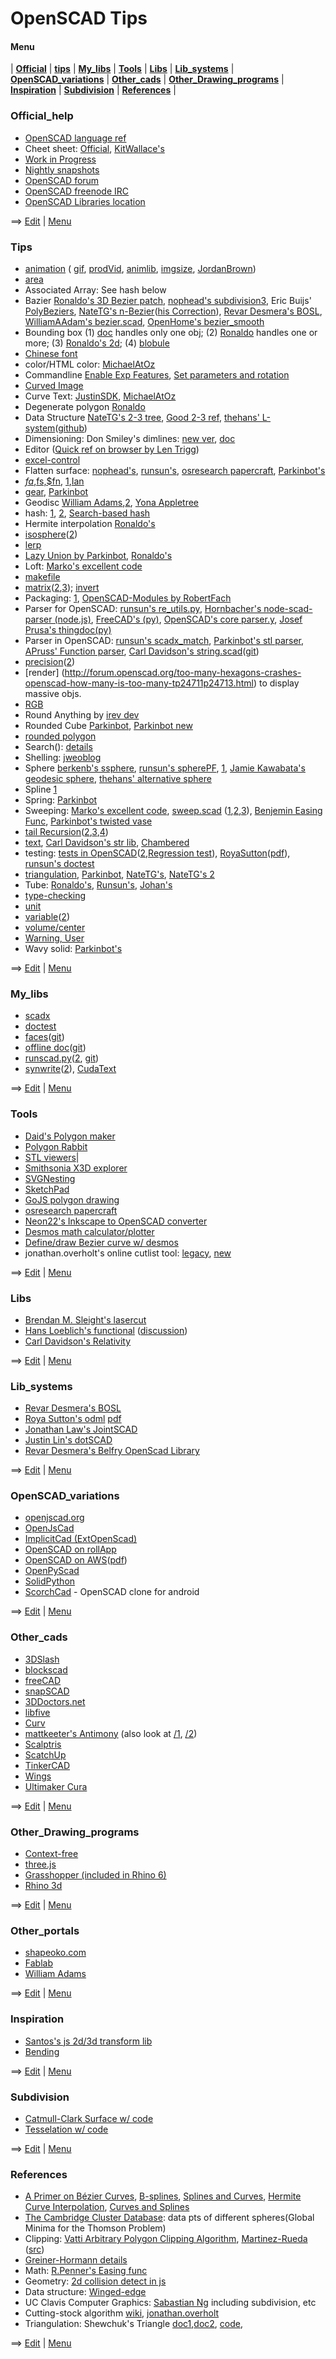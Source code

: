 # OpenSCAD Tips

#### Menu
| [**Official**](#official_help) | [**tips**](#tips) | [**My_libs**](#my_libs) | [**Tools**](#tools) | [**Libs**](#libs) |  [**Lib_systems**](#lib_systems) | [**OpenSCAD_variations**](#openscad_variations) | [**Other_cads**](#other_cads) |  [**Other_Drawing_programs**](#other_drawing_programs) | [**Inspiration**](#inspiration) | [**Subdivision**](#subdivision) | [**References**](#references) |

### Official_help 
* [OpenSCAD language ref](https://en.wikibooks.org/wiki/OpenSCAD_User_Manual/The_OpenSCAD_Language) 
* Cheet sheet: [Official](http://www.openscad.org/cheatsheet/), [KitWallace's](http://kitwallace.co.uk/openscad/OpenSCAD%20CheatSheet.htm) 
* [Work in Progress](https://en.wikibooks.org/wiki/OpenSCAD_User_Manual/WIP) 
* [Nightly snapshots](http://files.openscad.org/snapshots/) 
* [OpenSCAD forum](http://forum.openscad.org)
* [OpenSCAD freenode IRC](http://webchat.freenode.net/?channels=#openscad)
* [OpenSCAD Libraries location](https://en.wikibooks.org/wiki/OpenSCAD_User_Manual/Libraries)

==> [Edit](https://github.com/runsun/OpenSCAD_Tips/edit/master/README.md) | [Menu](#menu)

### Tips 
* [animation](http://forum.openscad.org/About-animation-just-for-the-record-just-for-Windows-users-td16733.html) ( [gif](http://forum.openscad.org/Animating-gif-with-3D-rotation-tp14011.html), [prodVid](http://forum.openscad.org/Product-Video-produced-with-OpenSCAD-td15783.html), [animlib](http://forum.openscad.org/Animation-Motion-Library-td17196.html), [imgsize](http://forum.openscad.org/Can-I-force-Animation-to-use-quot-Render-quot-instead-of-quot-Preview-quot-td14828.html#a14848), [JordanBrown](http://forum.openscad.org/matrix-interpolation-td22284.html)) 
* [area](http://forum.openscad.org/Easy-way-to-get-the-area-of-a-polygon-tp17045p17055.html) 
* Associated Array: See hash below 
* Bazier [Ronaldo's 3D Bezier patch](http://forum.openscad.org/Can-you-sweep-a-object-with-fingers-tp19057p19309.html), [nophead's subdivision3](http://forum.openscad.org/OpenSCAD-programming-question-recursion-functions-and-modules-tp23197p23217.html), Eric Buijs' [PolyBeziers](https://plus.google.com/104802930025458639218/posts/VZrXMxLd8Mt), [NateTG's n-Bezier](http://forum.openscad.org/making-vases-perhaps-with-InkScape-tp23301p23329.html)([his Correction](http://forum.openscad.org/making-vases-perhaps-with-InkScape-tp23301p23335.html)), [Revar Desmera's BOSL](https://github.com/revarbat/BOSL/wiki/beziers.scad), [WilliamAAdam's bezier.scad](https://www.thingiverse.com/thing:8483/files), [OpenHome's bezier_smooth](https://openhome.cc/Gossip/OpenSCAD/lib-bezier_smooth.html) 
* Bounding box (1) [doc](https://en.wikibooks.org/wiki/OpenSCAD_User_Manual/Commented_Example_Projects) handles only one obj; (2) [Ronaldo](http://forum.openscad.org/Round-anything-Retrospective-rounding-filleting-module-tp21794p21820.html) handles one or more; (3) [Ronaldo's 2d](http://forum.openscad.org/Getting-2D-bounding-box-dimensions-td23256.html); (4) [blobule](https://www.bountysource.com/issues/218729-functions-that-can-query-a-given-3d-shape-and-provide-size-or-location-info)
* [Chinese font](http://forum.openscad.org/How-to-write-a-texture-to-a-face-Solid-in-a-geometric-model-tp16718p16753.html) 
* color/HTML color: [MichaelAtOz](https://github.com/openscad/openscad/files/1250754/rgb.txt) 
* Commandline [Enable Exp Features](http://forum.openscad.org/Enable-experimental-features-concat-text-in-command-line-td9287.html#a9290), [Set parameters and rotation](http://forum.openscad.org/Animating-gif-with-3D-rotation-td14011.html#a14029) 
* [Curved Image](http://forum.openscad.org/Images-on-curved-cylindrical-surface-td17823.html) 
* Curve Text: [JustinSDK](http://openhome.cc/eGossip/OpenSCAD/ModifierCharacters.html), [MichaelAtOz](http://forum.openscad.org/textCylinder-dodgy-version-for-text-around-a-cylinder-td9262.html#a9265) 
* Degenerate polygon [Ronaldo](http://forum.openscad.org/Polyhedron-degenerated-triangles-are-allowed-but-quads-td19917.html) 
* Data Structure [NateTG's 2-3 tree](http://forum.openscad.org/Programming-in-Functional-OpenSCAD-td23039.html), [Good 2-3 ref](http://cs.wellesley.edu/~cs230/fall02/2-3-trees.pdf), [thehans' L-system](http://forum.openscad.org/L-systems-demo-Fractal-designs-interpreter-performance-stress-testing-td23295.html)([github](https://gist.github.com/thehans/a1494db8046a58832e2ebb10a5908a66))
* Dimensioning: Don Smiley's dimlines: [new ver](http://forum.openscad.org/Dimension-Parameter-labeling-for-part-diagrams-tp15172p15185.html), [doc](http://www.cannymachines.com/entries/9/openscad_dimensioned_drawings) 
* Editor ([Quick ref on browser by Len Trigg](http://forum.openscad.org/Poor-mans-quick-help-lookup-for-openscad-built-in-modules-td23242.html)) 
* [excel-control](http://forum.openscad.org/Parameterlist-Excel-export-to-OpenSCAD-tp15363p15367.html) 
* Flatten surface: [nophead's](http://forum.openscad.org/flattening-curved-surfaces-tp19727p19763.html), [runsun's](http://forum.openscad.org/flattening-curved-surfaces-tp19727p19782.html), [osresearch papercraft](https://github.com/osresearch/papercraft), [Parkinbot's](http://forum.openscad.org/flattening-curved-surfaces-tp19727p19807.html) 
* [$fa,$fs,$fn](http://forum.openscad.org/better-than-fn-get-fs-working-a-tutorial-td1271.html), [1](http://forum.openscad.org/fn-fa-and-fs-tp17932p17936.html),[Ian](https://forum.makehackvoid.com/t/openscad-circle-calculations/721) 
* [gear](http://lcamtuf.coredump.cx/gcnc/ch6/#6.1), [Parkinbot](http://www.thingiverse.com/thing:636119) 
* Geodisc [William Adams](https://www.thingiverse.com/thing:10725),[2](https://www.thingiverse.com/thing:10540), [Yona Appletree](https://gist.github.com/Yona-Appletree/a03bc32a5c5ca6886e38)
* hash: [1](http://forum.openscad.org/parameterized-models-td8303.html#a8306), [2](http://forum.openscad.org/Can-I-get-some-code-review-up-in-here-tp12341p12355.html), [Search-based hash](http://www.thingiverse.com/groups/openscad/topic:5610#comment-1093645) 
* Hermite interpolation [Ronaldo's](http://forum.openscad.org/making-vases-perhaps-with-InkScape-tp23301p23352.html)
* [isosphere](http://forum.openscad.org/New-Algorithm-for-Spheres-tp13306p17062.html)([2](http://blog.andreaskahler.com/2009/06/creating-icosphere-mesh-in-code.html)) 
* [lerp](http://forum.openscad.org/Irregular-mesh-generated-tp13765p13779.html ) 
* [Lazy Union by Parkinbot](http://forum.openscad.org/rendering-for-paper-assembly-manual-tp20108p20126.html), [Ronaldo's](http://forum.openscad.org/rendering-for-paper-assembly-manual-tp20108p20140.html) 
* Loft: [Marko's excellent code](http://forum.openscad.org/Sweeping-polygon-over-irregular-shape-tp24801p24880.html)
* [makefile](http://forum.openscad.org/Makefile-for-building-complex-models-from-a-single-file-td22296.html ) 
* [matrix](http://www.thingiverse.com/thing:10249/#files)([2](http://forum.openscad.org/restrict-hull-function-to-one-or-two-dimensions-tp16696p16722.html),[3](https://github.com/lhartmann/openscad_m4lib/blob/master/m4.scad)); [invert](https://github.com/openscad/openscad/issues/1040#issuecomment-233208606)  
* Packaging: [1](http://forum.openscad.org/Managing-libraries-and-modules-in-complex-projects-td23200.html), [OpenSCAD-Modules by RobertFach](http://forum.openscad.org/A-Package-Manager-for-OpenSCAD-td23465.html)
* Parser for OpenSCAD: [runsun's re_utils.py](https://bitbucket.org/runsun/py_re_utils/src/37b20287b338738dcf35635b3b310595a60fb76b/re_utils.py?at=master&fileviewer=file-view-default), [Hornbacher's node-scad-parser (node.js)](https://github.com/hhornbacher/node-scad-parser), [FreeCAD's (py)](https://github.com/jreinhardt/FreeCAD_sf_master/tree/master/src/Mod/OpenSCAD), [OpenSCAD's core parser.y](https://github.com/openscad/openscad/blob/master/src/parser.y), [Josef Prusa's thingdoc(py)](https://github.com/josefprusa/ThingDoc/blob/master/thingdoc) 
* Parser in OpenSCAD: [runsun's scadx_match](https://bitbucket.org/runsun/scadx/src/f144a5d77e534ae81d712e41bd5e89d8a8629ab4/scadx_match.scad?at=master&fileviewer=file-view-default), [Parkinbot's stl parser](http://forum.openscad.org/flattening-curved-surfaces-tp19727p19816.html), [APruss' Function parser](https://www.thingiverse.com/thing:2295309), [Carl Davidson's string.scad](https://www.thingiverse.com/thing:526023)([git](https://github.com/davidson16807/relativity.scad/blob/master/strings.scad))
* [precision](http://forum.openscad.org/Inconsistent-conversion-of-floating-number-to-string-at-7th-significant-digit-tp14350.html)([2](http://forum.openscad.org/Simple-addition-of-numbers-introduces-error-td14408.html)) 
* [render] (http://forum.openscad.org/too-many-hexagons-crashes-openscad-how-many-is-too-many-tp24711p24713.html) to display massive objs.
* [RGB](http://forum.openscad.org/An-HSV-HSB-to-RGB-Color-function-in-OpenSCAD-td9835.html) 
* Round Anything by [irev dev](https://www.thingiverse.com/thing:2419664) 
* Rounded Cube [Parkinbot](http://forum.openscad.org/Functional-OpenSCAD-working-with-vertex-data-tp21080p23072.html), [Parkinbot new](http://forum.openscad.org/Functional-OpenSCAD-working-with-vertex-data-tp21080p23064.html) 
* [rounded polygon](http://forum.openscad.org/Script-to-replicate-hull-and-minkoswki-for-CSG-export-import-into-FreeCAD-td16537.html) 
* Search(): [details](http://forum.openscad.org/Digging-into-search-td12421.html) 
* Shelling: [jweoblog](http://jweoblog.com/?p=644) 
* Sphere [berkenb's ssphere](http://forum.openscad.org/Coating-a-sphere-with-bumps-golf-ball-ish-for-wheel-treads-tp24090p24094.html), [runsun's spherePF](https://github.com/runsun/OpenSCAD_Tips/blob/master/snippets.md#sphere), [1](http://forum.openscad.org/New-Algorithm-for-Spheres-td13306.html#a17087), [Jamie Kawabata's geodesic sphere](https://www.thingiverse.com/thing:1484333), [thehans' alternative sphere](https://github.com/thehans/FunctionalOpenSCAD/blob/master/alternative_spheres.scad) 
* Spline [1](http://forum.openscad.org/Modelling-a-flexible-strip-td22645.html) 
* Spring: [Parkinbot](http://forum.openscad.org/how-to-make-the-groove-more-width-tp20154p20158.html) 
* Sweeping: [Marko's excellent code](http://forum.openscad.org/Sweeping-polygon-over-irregular-shape-tp24801p24880.html), [sweep.scad](https://github.com/openscad/list-comprehension-demos/blob/master/sweep.scad) ([1](http://forum.openscad.org/Two-annoyances-td12935i20.html#a13110),[2](http://forum.openscad.org/Vertex-arrays-tp15876p15969.html),[3](http://forum.openscad.org/file/n18324/sweep2.scad)), [Benjemin Easing Func](http://forum.openscad.org/Sweep-with-easing-equations-td20075.html), [Parkinbot's twisted vase](http://forum.openscad.org/making-vases-perhaps-with-InkScape-tp23301p23324.html)
* [tail Recursion](http://forum.openscad.org/Simple-polygon-triangulation-tp16755p16941.html)([2](http://forum.openscad.org/Simple-polygon-triangulation-tp16755p16962.html),[3](http://forum.openscad.org/Tail-recursion-td17040.html),[4](http://forum.openscad.org/Simple-polygon-triangulation-tp16755p16941.html)) 
* [text](http://forum.openscad.org/Wrapping-text-around-a-complex-geometry-tc18145.html), [Carl Davidson's str lib](https://www.thingiverse.com/thing:526023), [Chambered](http://forum.openscad.org/Chamfered-3D-text-td23162.html) 
* testing: [tests in OpenSCAD](http://forum.openscad.org/Clarifying-behaviors-tp18492p18507.html)([2](http://forum.openscad.org/tests-in-OpenSCAD-td8978.html),[Regression test](https://github.com/openscad/openscad/blob/master/doc/testing.txt)), [RoyaSutton](http://forum.openscad.org/Doxygen-openscad-amu-and-omdl-Documenting-and-Design-Flow-td19924.html)([pdf](https://cdn.thingiverse.com/assets/3c/16/d2/00/ea/refman.pdf)), [runsun's doctest](https://github.com/runsun/openscad_doctest)
* [triangulation](http://forum.openscad.org/Simple-polygon-triangulation-td16755.html), [Parkinbot](http://forum.openscad.org/Simple-polygon-triangulation-tp16755p16837.html), [NateTG's](http://forum.openscad.org/making-vases-perhaps-with-InkScape-tp23301p23395.html), [NateTG's 2](https://gist.github.com/NateTG/b350378c56f436d3996a2107f7cba965) 
* Tube: [Ronaldo's](http://forum.openscad.org/file/n19680/Tube_example.scad), [Runsun's](http://forum.openscad.org/Bent-rod-td14003.html), [Johan's](http://forum.openscad.org/method-to-sweep-or-skin-a-hollow-object-without-difference-function-tp19677p19688.html) 
* [type-checking](http://forum.openscad.org/Determining-what-data-type-a-variable-is-holding-tp16111p16126.html) 
* [unit](http://forum.openscad.org/Output-inch-hardware-sizes-td19204.html) 
* [variable](http://forum.openscad.org/Ignoring-unknown-variable-issue-tp13156p13321.html)([2](http://forum.openscad.org/Special-Variables-tp14477p14512.html)) 
* [volume/center](http://forum.openscad.org/Volume-and-Center-of-mass-td15421.html) 
* [Warning, User](http://forum.openscad.org/Sweep-with-easing-equations-td20075.html) 
* Wavy solid: [Parkinbot's](http://forum.openscad.org/Sweeping-a-cone-through-a-range-of-angles-about-the-origin-tp19662p19676.html) 

==> [Edit](https://github.com/runsun/OpenSCAD_Tips/edit/master/README.md) | [Menu](#menu)

### My_libs
* [scadx](https://bitbucket.org/runsun/scadx) 
* [doctest](https://github.com/runsun/openscad_doctest) 
* [faces](http://forum.openscad.org/A-faces-function-for-simple-polyhedrons-td12809.html)([git](https://github.com/runsun/faces.scad)) 
* [offline doc](http://forum.openscad.org/Use-openscad-offliner-for-offline-documentation-td13096.html)([git](https://github.com/runsun/openscad_offliner)) 
* [runscad.py](http://forum.openscad.org/Animating-gif-with-3D-rotation-tp14011p14029.html)([2](http://forum.openscad.org/Symmetrical-Rotation-tp14062p14075.html), [git](https://gist.github.com/runsun/995250a8002386ab9abc)) 
* [synwrite](http://forum.openscad.org/Happy-New-Year-OpenSCAD-syntax-lexer-for-SynWrite-td15402.html)([2](http://www.thingiverse.com/thing:1237864)), [CudaText](http://forum.openscad.org/Syntax-highlighting-tp23247p23258.html)

==> [Edit](https://github.com/runsun/OpenSCAD_Tips/edit/master/README.md) | [Menu](#menu)

### Tools
* [Daid's Polygon maker](http://daid.eu/~daid/3d/) 
* [Polygon Rabbit](http://www.protorabbit.nl/flash/polygonrabbit/PolygonRabbit.html)
* [STL viewers](http://forum.openscad.org/looking-for-a-good-STL-viewer-locally-application-td19722.html)| 
* [Smithsonia X3D explorer](http://3d.si.edu/explorer?modelid=1341)
* [SVGNesting](http://svgnest.com/)
* [SketchPad](http://studio.sketchpad.cc/sp/account/sign-in?cont=http%3a%2f%2fstudio.sketchpad.cc%2f)
* [GoJS polygon drawing](http://gojs.net/latest/extensions/PolygonDrawing.html?gclid=CNmkgNW0ldECFY22wAodAH8EZQ)
* [osresearch papercraft](https://github.com/osresearch/papercraft) 
* [Neon22's Inkscape to OpenSCAD converter](http://www.thingiverse.com/thing:1065500)
* [Desmos math calculator/plotter](https://www.desmos.com/calculator)
* [Define/draw Bezier curve w/ desmos](https://www.desmos.com/calculator/cahqdxeshd)
* jonathan.overholt's online cutlist tool: [legacy](https://jonathan.overholt.org/projects/cutlist), [new](http://cutlist.dotordotdot.com/current)

==> [Edit](https://github.com/runsun/OpenSCAD_Tips/edit/master/README.md) | [Menu](#menu)

### Libs
* [Brendan M. Sleight's lasercut](https://github.com/bmsleight/lasercut)
* [Hans Loeblich's functional](https://github.com/thehans/FunctionalOpenSCAD/blob/master/functional.scad) ([discussion](http://forum.openscad.org/Functional-OpenSCAD-working-with-vertex-data-td21080.html)) 
* [Carl Davidson's Relativity](https://github.com/davidson16807/relativity.scad/wiki) 

==> [Edit](https://github.com/runsun/OpenSCAD_Tips/edit/master/README.md) | [Menu](#menu)

### Lib_systems
* [Revar Desmera's BOSL](https://github.com/revarbat/BOSL) 
* [Roya Sutton's odml](http://forum.openscad.org/Doxygen-openscad-amu-and-omdl-Documenting-and-Design-Flow-td19924.html) [pdf](https://cdn.thingiverse.com/assets/3c/16/d2/00/ea/refman.pdf)
* [Jonathan Law's JointSCAD](https://github.com/HopefulLlama/JointSCAD) 
* [Justin Lin's dotSCAD](https://github.com/JustinSDK/dotSCAD) 
* [Revar Desmera's Belfry OpenScad Library](https://github.com/revarbat/BOSL)

==> [Edit](https://github.com/runsun/OpenSCAD_Tips/edit/master/README.md) | [Menu](#menu)

### OpenSCAD_variations 
* [openjscad.org](http://www.openjscad.org/) 
* [OpenJsCad](http://joostn.github.io/OpenJsCad/)
* [ImplicitCad (ExtOpenScad)](http://www.implicitcad.org/examples/twisted_extrusion) 
* [OpenSCAD on rollApp](https://www.rollapp.com/launch/openscad)
* [OpenSCAD on AWS](http://forum.openscad.org/Running-OpenSCAD-on-an-Amazon-AWS-EC2-server-td9544.html)([pdf](http://files.openscad.org/public/OpenSCAD%20on%20EC2.pdf)) 
* [OpenPyScad](https://github.com/taxpon/openpyscad)
* [SolidPython](https://github.com/SolidCode/SolidPython) 
* [ScorchCad](http://www.scorchworks.com/ScorchCAD/scorchcad.html) - OpenSCAD clone for android 

==> [Edit](https://github.com/runsun/OpenSCAD_Tips/edit/master/README.md) | [Menu](#menu)

### Other_cads
* [3DSlash](https://www.3dslash.net/index.php)
* [blockscad](https://blockscad.einsteinsworkshop.com/)
* [freeCAD](https://www.freecadweb.org/)
* [snapSCAD](https://github.com/martymcguire/snapscad)
* [3DDoctors.net](http://3ddoctors.net/)
* [libfive](https://libfive.com/studio/)
* [Curv](https://github.com/doug-moen/curv)
* [mattkeeter's Antimony](http://www.mattkeeter.com/projects/antimony/3/) (also look at [/1](http://www.mattkeeter.com/projects/antimony/1), [/2](http://www.mattkeeter.com/projects/antimony/2))
* [Scalptris](http://pixologic.com/sculptris/)
* [ScatchUp](https://www.sketchup.com/)
* [TinkerCAD](https://www.tinkercad.com/)
* [Wings](http://www.wings3d.com/)
* [Ultimaker Cura](https://ultimaker.com/en/products/ultimaker-cura-software)

==> [Edit](https://github.com/runsun/OpenSCAD_Tips/edit/master/README.md) | [Menu](#menu)

### Other_Drawing_programs 
* [Context-free](https://github.com/MtnViewJohn/context-free)
* [three.js](https://threejs.org/)
* [Grasshopper (included in Rhino 6)](https://vimeopro.com/rhino/grasshopper-getting-started-by-david-rutten)
* [Rhino 3d](https://www.rhino3d.com/gallery/12)

==> [Edit](https://github.com/runsun/OpenSCAD_Tips/edit/master/README.md) | [Menu](#menu)

### Other_portals
* [shapeoko.com](http://www.shapeoko.com/wiki/index.php/OpenSCAD#Other_Support_Tools)
* [Fablab](http://fablabamersfoort.nl/book/openscad)
* [William Adams](http://www.shapeoko.com/wiki/index.php/Programmatic_G-Code_Generators)

==> [Edit](https://github.com/runsun/OpenSCAD_Tips/edit/master/README.md) | [Menu](#menu)

### Inspiration
* [Santos's js 2d/3d transform lib](https://github.com/ruisoftware/jquery-rsSlideIt)
* [Bending](https://en.wikipedia.org/wiki/Bending)

==> [Edit](https://github.com/runsun/OpenSCAD_Tips/edit/master/README.md) | [Menu](#menu)

### Subdivision

* [Catmull-Clark Surface w/ code](http://hinjang.com/articles/04.html#eight) 
* [Tesselation w/ code](http://hinjang.com/articles/01.html#two)

==> [Edit](https://github.com/runsun/OpenSCAD_Tips/edit/master/README.md) | [Menu](#menu)

### References

* [A Primer on Bézier Curves](https://pomax.github.io/bezierinfo/), [B-splines](https://www.youtube.com/watch?v=qhQrRCJ-mVg), [Splines and Curves](http://graphics.stanford.edu/courses/cs148-09-fall/lectures/splines.pdf), [Hermite Curve Interpolation](http://www.cubic.org/docs/hermite.htm), [Curves and Splines](http://www.cs.cmu.edu/afs/cs/academic/class/15462-s10/www/lec-slides/lec06.pdf)
* [The Cambridge Cluster Database](http://www-wales.ch.cam.ac.uk/~wales/CCD/Thomson/table.html): data pts of different spheres(Global Minima for the Thomson Problem) 
* Clipping: [Vatti Arbitrary Polygon Clipping Algorithm](http://what-when-how.com/computer-graphics-and-geometric-modeling/clipping-basic-computer-graphics-part-5/), [Martinez-Rueda](https://github.com/w8r/martinez) ([src](https://www.sciencedirect.com/science/article/pii/S0965997813000379))
* [Greiner-Hormann details](http://davis.wpi.edu/~matt/courses/clipping/) 
* Math: [R.Penner's Easing func](http://robertpenner.com/easing/) 
* Geometry: [2d collision detect in js](https://github.com/bmoren/p5.collide2D/blob/master/p5.collide2d.js) 
* Data structure: [Winged-edge](http://pages.mtu.edu/~shene/COURSES/cs3621/NOTES/model/winged-e.html)
* UC Clavis Computer Graphics: [Sabastian Ng](https://www.youtube.com/watch?v=01YSK5gIEYQ) including subdivision, etc
* Cutting-stock algorithm [wiki](https://en.wikipedia.org/wiki/Cutting_stock_problem), [jonathan.overholt](https://jonathan.overholt.org/projects/cutlist)
* Triangulation: Shewchuk's Triangle [doc1](https://people.eecs.berkeley.edu/~jrs/papers/triangle.pdf),[doc2](http://www.cs.cmu.edu/~quake/triangle.delaunay.html), [code](http://www.cs.cmu.edu/~quake/triangle.html),

==> [Edit](https://github.com/runsun/OpenSCAD_Tips/edit/master/README.md) | [Menu](#menu) 
